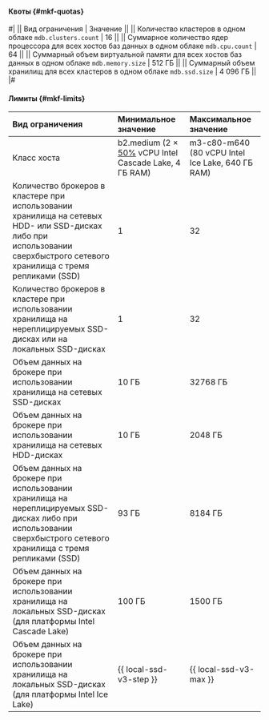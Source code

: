 #### Квоты {#mkf-quotas}

#|
|| Вид ограничения | Значение ||
|| Количество кластеров в одном облаке 
`mdb.clusters.count` | 16 ||
|| Суммарное количество ядер процессора для всех хостов баз данных в одном облаке 
`mdb.cpu.count` | 64 ||
|| Суммарный объем виртуальной памяти для всех хостов баз данных в одном облаке 
`mdb.memory.size` | 512 ГБ ||
|| Суммарный объем хранилищ для всех кластеров в одном облаке 
`mdb.ssd.size` | 4 096 ГБ ||
|#


#### Лимиты {#mkf-limits}

| Вид ограничения                                                                                                      | Минимальное значение                                                                                  | Максимальное значение                            |
|:---------------------------------------------------------------------------------------------------------------------|:------------------------------------------------------------------------------------------------------|:-------------------------------------------------|
| Класс хоста                                                                                                          | b2.medium (2 × [50%](../../compute/concepts/performance-levels.md) vCPU Intel Cascade Lake, 4 ГБ RAM) | m3-c80-m640 (80 vCPU Intel Ice Lake, 640 ГБ RAM) |
| Количество брокеров в кластере при использовании хранилища на сетевых HDD- или SSD-дисках либо при использовании сверхбыстрого сетевого хранилища с тремя репликами (SSD) | 1                                                                                                     | 32                                               |
| Количество брокеров в кластере при использовании хранилища на нереплицируемых SSD-дисках или на локальных SSD-дисках | 1                                                                                                     | 32                                               |
| Объем данных на брокере при использовании хранилища на сетевых SSD-дисках                                            | 10 ГБ                                                                                                 | 32768 ГБ                                          |
| Объем данных на брокере при использовании хранилища на сетевых HDD-дисках                                            | 10 ГБ                                                                                                 | 2048 ГБ                                          |
| Объем данных на брокере при использовании хранилища на нереплицируемых SSD-дисках либо при использовании сверхбыстрого сетевого хранилища с тремя репликами (SSD) | 93 ГБ                                                                                                 | 8184 ГБ                                          |
| Объем данных на брокере при использовании хранилища на локальных SSD-дисках (для платформы Intel Cascade Lake)       | 100 ГБ                                                                                                | 1500 ГБ                                          |
| Объем данных на брокере при использовании хранилища на локальных SSD-дисках (для платформы Intel Ice Lake)           | {{ local-ssd-v3-step }}                                                                               | {{ local-ssd-v3-max }}                           |

